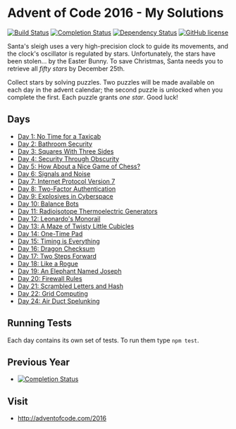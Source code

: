 # Advent of Code 2016 - My Solutions
[![Build Status](https://github.com/mariotacke/advent-of-code-2016/workflows/build/badge.svg)](https://github.com/mariotacke/advent-of-code-2016/actions)
[![Completion Status](https://img.shields.io/endpoint?url=https://raw.githubusercontent.com/mariotacke/advent-of-code-2016/master/.github/badges/completion.json)](https://github.com/mariotacke/advent-of-code-2016)
[![Dependency Status](https://img.shields.io/david/mariotacke/advent-of-code-2016.svg)](https://david-dm.org/mariotacke/advent-of-code-2016)
[![GitHub license](https://img.shields.io/badge/license-MIT-blue.svg)](https://raw.githubusercontent.com/mariotacke/advent-of-code-2016/master/LICENSE)

Santa's sleigh uses a very high-precision clock to guide its movements, and the clock's oscillator is regulated by stars. Unfortunately, the stars have been stolen... by the Easter Bunny. To save Christmas, Santa needs you to retrieve all *fifty stars* by December 25th.

Collect stars by solving puzzles. Two puzzles will be made available on each day in the advent calendar; the second puzzle is unlocked when you complete the first. Each puzzle grants *one star*. Good luck!

## Days

- [Day 1: No Time for a Taxicab](day-01-no-time-for-a-taxicab/)
- [Day 2: Bathroom Security](day-02-bathroom-security/)
- [Day 3: Squares With Three Sides](day-03-squares-with-three-sides/)
- [Day 4: Security Through Obscurity](day-04-security-through-obscurity/)
- [Day 5: How About a Nice Game of Chess?](day-05-how-about-a-nice-game-of-chess/)
- [Day 6: Signals and Noise](day-06-signals-and-noise/)
- [Day 7: Internet Protocol Version 7](day-07-internet-protocol-version-7/)
- [Day 8: Two-Factor Authentication](day-08-two-factor-authentication/)
- [Day 9: Explosives in Cyberspace](day-09-explosives-in-cyberspace/)
- [Day 10: Balance Bots](day-10-balance-bots/)
- [Day 11: Radioisotope Thermoelectric Generators](day-11-radioisotope-thermoelectric-generators/)
- [Day 12: Leonardo's Monorail](day-12-leonardos-monorail/)
- [Day 13: A Maze of Twisty Little Cubicles](day-13-a-maze-of-twisty-little-cubicles/)
- [Day 14: One-Time Pad](day-14-one-time-pad/)
- [Day 15: Timing is Everything](day-15-timing-is-everything/)
- [Day 16: Dragon Checksum](day-16-dragon-checksum/)
- [Day 17: Two Steps Forward](day-17-two-steps-forward/)
- [Day 18: Like a Rogue](day-18-like-a-rogue/)
- [Day 19: An Elephant Named Joseph](day-19-an-elephant-named-joseph/)
- [Day 20: Firewall Rules](day-20-firewall-rules/)
- [Day 21: Scrambled Letters and Hash](day-21-scrambled-letters-and-hash/)
- [Day 22: Grid Computing](day-22-grid-computing/)
- [Day 24: Air Duct Spelunking](day-24-air-duct-spelunking/)

## Running Tests

Each day contains its own set of tests. To run them type `npm test`.

## Previous Year
- [![Completion Status](https://img.shields.io/endpoint?url=https://raw.githubusercontent.com/mariotacke/advent-of-code-2015/master/.github/badges/completion.json&label=2015)](https://github.com/mariotacke/advent-of-code-2015)

## Visit
- http://adventofcode.com/2016
